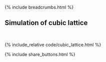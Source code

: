 {% include breadcrumbs.html %}

## Simulation of cubic lattice
<div class="header_line"><br/></div>

{% include_relative code/cubic_lattice.html %}

<p style="clear: both;"></p>

{% include share_buttons.html %}